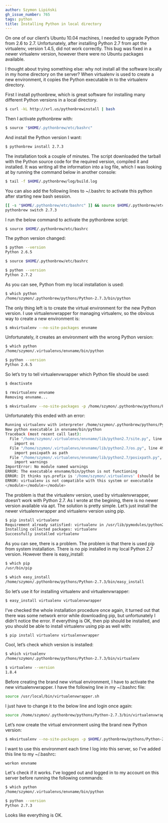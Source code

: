 ```yaml
---
author: Szymon Lipiński
gh_issue_number: 765
tags: python
title: Installing Python in local directory
---
```


On one of our client’s Ubuntu 10.04 machines, I needed to upgrade Python
from 2.6 to 2.7. Unfortunately, after installing Python 2.7 from apt
the virtualenv, version 1.4.5, did not work
correctly. This bug was fixed in a newer virtualenv version, however
there were no Ubuntu packages available.

I thought about trying something else: why not install all the software
locally in my home directory on the server?
When virtualenv is used to create a new environment, it copies the
Python executable in to the virtualenv directory.

First I install pythonbrew, which is great software for
installing many different Python versions in a local directory.

```bash
$ curl -kL http://xrl.us/pythonbrewinstall | bash
```

Then I activate pythonbrew with:

```bash
$ source "$HOME/.pythonbrew/etc/bashrc"
```

And install the Python version I want:

```bash
$ pythonbrew install 2.7.3
```

The installation took a couple of minutes. The script downloaded the
tarball with the Python source code for the required version, compiled
it and installed.
It was writing all the information into a log file, which I was looking
at by running the command below in another console:

```bash
$ tail -f $HOME/.pythonbrew/log/build.log
```

You can also add the following lines to ~/.bashrc to activate this python after starting new bash session.

```bash
[[ -s "$HOME/.pythonbrew/etc/bashrc" ]] && source $HOME/.pythonbrew/etc/bashrc
pythonbrew switch 2.7.3
```

I run the below command to activate the pythonbrew script:

```bash
$ source $HOME/.pythonbrew/etc/bashrc
```

The python version changed:

```bash
$ python --version
Python 2.6.5

$ source $HOME/.pythonbrew/etc/bashrc

$ python --version
Python 2.7.2
```

As you can see, Python from my local installation is used:

```bash
$ which python
/home/szymon/.pythonbrew/pythons/Python-2.7.3/bin/python
```

The only thing left is to create the virtual environment for the new
Python version. I use virtualenvwrapper for managing virtualenv, so the
obvious way to create a new environment is:

```bash
$ mkvirtualenv --no-site-packages envname
```

Unfortunately, it creates an environment with the wrong Python version:

```bash
$ which python
/home/szymon/.virtualenvs/envname/bin/python

$ python --version
Python 2.6.5
```

So let’s try to tell virtualenvwrapper which Python file should be used:

```bash
$ deactivate

$ rmvirtualenv envname
Removing envname...

$ mkvirtualenv --no-site-packages -p /home/szymon/.pythonbrew/pythons/Python-2.7.3/bin/python envname
```

Unfortunately this ended with an error:

```bash
Running virtualenv with interpreter /home/szymon/.pythonbrew/pythons/Python-2.7.3/bin/python
New python executable in envname/bin/python
Traceback (most recent call last):
  File "/home/szymon/.virtualenvs/envname/lib/python2.7/site.py", line 67, in <module>
    import os
  File "/home/szymon/.virtualenvs/envname/lib/python2.7/os.py", line 49, in <module>
    import posixpath as path
  File "/home/szymon/.virtualenvs/envname/lib/python2.7/posixpath.py", line 17, in <module>
    import warnings
ImportError: No module named warnings
ERROR: The executable envname/bin/python is not functioning
ERROR: It thinks sys.prefix is '/home/szymon/.virtualenvs' (should be '/home/szymon/.virtualenvs/envname')
ERROR: virtualenv is not compatible with this system or executable
</module></module></module>
```

The problem is that the virtualenv version, used by virtualenvwrapper, doesn’t work with Python 2.7. As I wrote at the begining, there is no newer version available via apt.
The solution is pretty simple. Let’s just install the newer virtualenvwrapper and virtualenv version using pip.

```bash
$ pip install virtualenv
Requirement already satisfied: virtualenv in /usr/lib/pymodules/python2.6
Installing collected packages: virtualenv
Successfully installed virtualenv
```

As you can see, there is a problem. The problem is that there is used pip from system installation. There is no pip installed in my local Python 2.7 version. However there is easy_install:

```bash
$ which pip
/usr/bin/pip

$ which easy_install
/home/szymon/.pythonbrew/pythons/Python-2.7.3/bin/easy_install
```

So let’s use it for installing virtualenv and virtualenvwrapper:

```bash
$ easy_install virtualenv virtualenvwrapper
```


I’ve checked the whole installation procedure once again, it turned out that there was some network error while downloading pip, but unfortunately I didn’t notice the error. If everything is OK, then pip should be installed, and you should be able to install virtualenv using pip as well with:

```bash
$ pip install virtualenv virtualenvwrapper
```

Cool, let’s check which version is installed:

```bash
$ which virtualenv
/home/szymon/.pythonbrew/pythons/Python-2.7.3/bin/virtualenv

$ virtualenv --version
1.8.4
```

Before creating the brand new virtual environment, I have to activate the new virtualenvwrapper. I have the following line in my ~/.bashrc file:

```bash
source /usr/local/bin/virtualenvwrapper.sh
```

I just have to change it to the below line and login once again:

```bash
source /home/szymon/.pythonbrew/pythons/Python-2.7.3/bin/virtualenvwrapper.sh
```

Let’s now create the virtual environment using the brand new Python version:

```bash
$ mkvirtualenv --no-site-packages -p $HOME/.pythonbrew/pythons/Python-2.7.3/bin/python envname
```

I want to use this environment each time I log into this server, so I’ve added this line to my ~/.bashrc:

```bash
workon envname
```

Let's check if it works. I've logged out and logged in to my account on this server before running the following commands:

```bash
$ which python
/home/szymon/.virtualenvs/envname/bin/python

$ python --version
Python 2.7.3
```

Looks like everything is OK.
